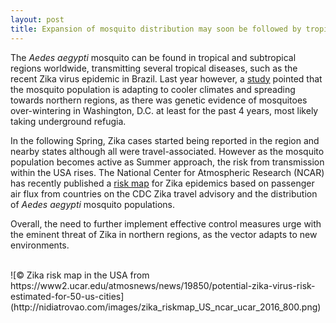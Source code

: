 ```yaml
---
layout: post
title: Expansion of mosquito distribution may soon be followed by tropical disease
---
```


The <i>Aedes aegypti</i> mosquito can be found in tropical and subtropical regions worldwide, transmitting several tropical diseases, such as the recent Zika virus epidemic in Brazil.
Last year however, a [study](http://www.ajtmh.org/content/94/1/231) pointed that the mosquito population is adapting to cooler climates and spreading towards northern regions, as there was genetic evidence of mosquitoes over-wintering in Washington, D.C. at least for the past 4 years, most likely taking underground refugia.

In the following Spring, Zika cases started being reported in the region and nearby states although all were travel-associated. However as the mosquito population becomes active as Summer approach, the risk from transmission within the USA rises.
The National Center for Atmospheric Research (NCAR) has recently published a [risk map](https://www2.ucar.edu/atmosnews/news/19850/potential-zika-virus-risk-estimated-for-50-us-cities) for Zika epidemics based on passenger air flux from countries on the CDC Zika travel advisory and the distribution of <i>Aedes aegypti</i> mosquito populations.

Overall, the need to further implement effective control measures urge with the eminent threat of Zika in northern regions, as the vector adapts to new environments.

<br>
![&copy; Zika risk map in the USA from https://www2.ucar.edu/atmosnews/news/19850/potential-zika-virus-risk-estimated-for-50-us-cities](http://nidiatrovao.com/images/zika_riskmap_US_ncar_ucar_2016_800.png)